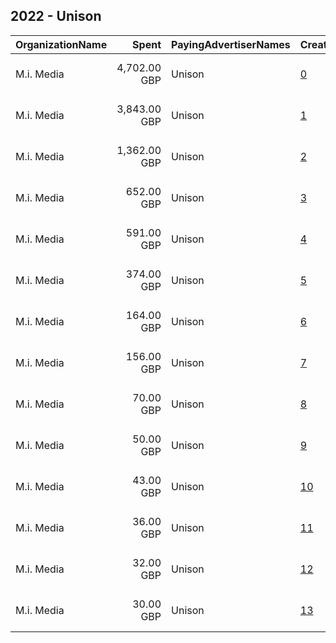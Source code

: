 ## 2022 - Unison 
|OrganizationName|Spent|PayingAdvertiserNames|CreativeUrls|Impressions|Genders|AgeBrackets|CountryCodes|BillingAddresses|CandidateBallotInformation|
|:---|---:|:---|:---|---:|:---|:---|:---|:---|:---|
|M.i. Media|4,702.00 GBP|Unison|[0](https://www.snap.com/political-ads/asset/d76ba331a0a2787017812de4f8bf03513d0dcc98bac1a7f58abf97214be13a4a?mediaType=mp4)|650,639||18+|united kingdom|"78 Whitfield Street,Fitzrovia,W1T 4EZ,GB"||
|M.i. Media|3,843.00 GBP|Unison|[1](https://www.snap.com/political-ads/asset/4429a2c09c19f96e15b6999bd2863713c60c0fbd2bbe67dc4ae51b15d223dab7?mediaType=jpg)|714,500||18+|united kingdom|"78 Whitfield Street,Fitzrovia,W1T 4EZ,GB"||
|M.i. Media|1,362.00 GBP|Unison|[2](https://www.snap.com/political-ads/asset/5eab95a66cb449938d28cba48b721adf8e0dc8aa112bd4bdf439d5b21dfe3ece?mediaType=jpg)|257,664||18+|united kingdom|"78 Whitfield Street,Fitzrovia,W1T 4EZ,GB"||
|M.i. Media|652.00 GBP|Unison|[3](https://www.snap.com/political-ads/asset/32f4374cfbc8d4b19b3bef8d6b372a5566eb7b9b88b741a2963ada46acc7fb41?mediaType=mp4)|152,210||18-30|united kingdom|"78 Whitfield Street,Fitzrovia,W1T 4EZ,GB"||
|M.i. Media|591.00 GBP|Unison|[4](https://www.snap.com/political-ads/asset/32f4374cfbc8d4b19b3bef8d6b372a5566eb7b9b88b741a2963ada46acc7fb41?mediaType=mp4)|149,984||18-30|united kingdom|"78 Whitfield Street,Fitzrovia,W1T 4EZ,GB"||
|M.i. Media|374.00 GBP|Unison|[5](https://www.snap.com/political-ads/asset/623a49479f2b6a5b90dd2215365b0306fe3417e0dda1b26aea51f4ba9d7528fa?mediaType=mp4)|34,846||18+|united kingdom|"78 Whitfield Street,Fitzrovia,W1T 4EZ,GB"||
|M.i. Media|164.00 GBP|Unison|[6](https://www.snap.com/political-ads/asset/a8875403a6a796e34f4c8bcf83e5ba43af8084daa92e6706b34e05d175e9c775?mediaType=mp4)|22,555||18+|united kingdom|"78 Whitfield Street,Fitzrovia,W1T 4EZ,GB"||
|M.i. Media|156.00 GBP|Unison|[7](https://www.snap.com/political-ads/asset/826d77a546aa46cb3e4c07798737ea02f328c959468b34b5a36726c44163e445?mediaType=mp4)|16,865||18+|united kingdom|"78 Whitfield Street,Fitzrovia,W1T 4EZ,GB"||
|M.i. Media|70.00 GBP|Unison|[8](https://www.snap.com/political-ads/asset/35d0028180ad43439537c41c24a73f881b9ca80e2d2d448d9318a40c946e7d2a?mediaType=mp4)|18,089||18-30|united kingdom|"78 Whitfield Street,Fitzrovia,W1T 4EZ,GB"||
|M.i. Media|50.00 GBP|Unison|[9](https://www.snap.com/political-ads/asset/f75ba50708e2aea7e30785927fa68761e85d65b8a6a58462ddf5ca92436a4d55?mediaType=mp4)|7,518||18-30|united kingdom|"78 Whitfield Street,Fitzrovia,W1T 4EZ,GB"||
|M.i. Media|43.00 GBP|Unison|[10](https://www.snap.com/political-ads/asset/35d0028180ad43439537c41c24a73f881b9ca80e2d2d448d9318a40c946e7d2a?mediaType=mp4)|8,284||18-30|united kingdom|"78 Whitfield Street,Fitzrovia,W1T 4EZ,GB"||
|M.i. Media|36.00 GBP|Unison|[11](https://www.snap.com/political-ads/asset/ea71f681628a322635a7b84bedf0f353cc5f0a66451351d341551b03c76ff796?mediaType=mp4)|8,166||18-30|united kingdom|"78 Whitfield Street,Fitzrovia,W1T 4EZ,GB"||
|M.i. Media|32.00 GBP|Unison|[12](https://www.snap.com/political-ads/asset/ea71f681628a322635a7b84bedf0f353cc5f0a66451351d341551b03c76ff796?mediaType=mp4)|8,619||18-30|united kingdom|"78 Whitfield Street,Fitzrovia,W1T 4EZ,GB"||
|M.i. Media|30.00 GBP|Unison|[13](https://www.snap.com/political-ads/asset/f75ba50708e2aea7e30785927fa68761e85d65b8a6a58462ddf5ca92436a4d55?mediaType=mp4)|4,630||18-30|united kingdom|"78 Whitfield Street,Fitzrovia,W1T 4EZ,GB"||

